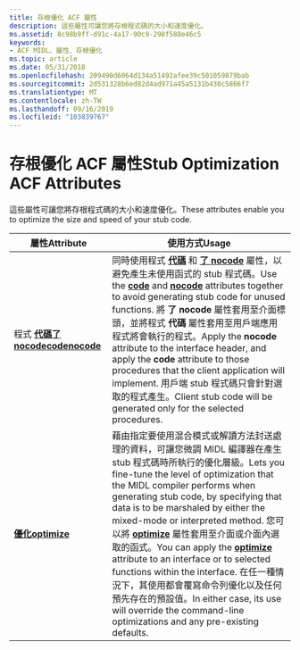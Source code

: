 ```yaml
---
title: 存根優化 ACF 屬性
description: 這些屬性可讓您將存根程式碼的大小和速度優化。
ms.assetid: 8c98b9ff-d91c-4a17-90c9-298f588e46c5
keywords:
- ACF MIDL、屬性、存根優化
ms.topic: article
ms.date: 05/31/2018
ms.openlocfilehash: 209490d6064d134a51492afee39c501059879bab
ms.sourcegitcommit: 2d531328b6ed82d4ad971a45a5131b430c5866f7
ms.translationtype: MT
ms.contentlocale: zh-TW
ms.lasthandoff: 09/16/2019
ms.locfileid: "103839767"
---
```

# <a name="stub-optimization-acf-attributes"></a><span data-ttu-id="0a961-104">存根優化 ACF 屬性</span><span class="sxs-lookup"><span data-stu-id="0a961-104">Stub Optimization ACF Attributes</span></span>

<span data-ttu-id="0a961-105">這些屬性可讓您將存根程式碼的大小和速度優化。</span><span class="sxs-lookup"><span data-stu-id="0a961-105">These attributes enable you to optimize the size and speed of your stub code.</span></span>



| <span data-ttu-id="0a961-106">屬性</span><span class="sxs-lookup"><span data-stu-id="0a961-106">Attribute</span></span>                                    | <span data-ttu-id="0a961-107">使用方式</span><span class="sxs-lookup"><span data-stu-id="0a961-107">Usage</span></span>                                                                                                                                                                                                                                                                                                                                                                                                                          |
|----------------------------------------------|--------------------------------------------------------------------------------------------------------------------------------------------------------------------------------------------------------------------------------------------------------------------------------------------------------------------------------------------------------------------------------------------------------------------------------|
| <span data-ttu-id="0a961-108">程式 [**代碼**](code.md)[**了 nocode**](nocode.md)</span><span class="sxs-lookup"><span data-stu-id="0a961-108">[**code**](code.md)[**nocode**](nocode.md)</span></span> | <span data-ttu-id="0a961-109">同時使用程式 [**代碼**](code.md) 和 [**了 nocode**](nocode.md) 屬性，以避免產生未使用函式的 stub 程式碼。</span><span class="sxs-lookup"><span data-stu-id="0a961-109">Use the [**code**](code.md) and [**nocode**](nocode.md) attributes together to avoid generating stub code for unused functions.</span></span> <span data-ttu-id="0a961-110">將 **了 nocode** 屬性套用至介面標頭，並將程式 **代碼** 屬性套用至用戶端應用程式將會執行的程式。</span><span class="sxs-lookup"><span data-stu-id="0a961-110">Apply the **nocode** attribute to the interface header, and apply the **code** attribute to those procedures that the client application will implement.</span></span> <span data-ttu-id="0a961-111">用戶端 stub 程式碼只會針對選取的程式產生。</span><span class="sxs-lookup"><span data-stu-id="0a961-111">Client stub code will be generated only for the selected procedures.</span></span>                                                                |
| [<span data-ttu-id="0a961-112">**優化**</span><span class="sxs-lookup"><span data-stu-id="0a961-112">**optimize**</span></span>](optimize.md)                 | <span data-ttu-id="0a961-113">藉由指定要使用混合模式或解讀方法封送處理的資料，可讓您微調 MIDL 編譯器在產生 stub 程式碼時所執行的優化層級。</span><span class="sxs-lookup"><span data-stu-id="0a961-113">Lets you fine-tune the level of optimization that the MIDL compiler performs when generating stub code, by specifying that data is to be marshaled by either the mixed-mode or interpreted method.</span></span> <span data-ttu-id="0a961-114">您可以將 [**optimize**](optimize.md) 屬性套用至介面或介面內選取的函式。</span><span class="sxs-lookup"><span data-stu-id="0a961-114">You can apply the [**optimize**](optimize.md) attribute to an interface or to selected functions within the interface.</span></span> <span data-ttu-id="0a961-115">在任一種情況下，其使用都會覆寫命令列優化以及任何預先存在的預設值。</span><span class="sxs-lookup"><span data-stu-id="0a961-115">In either case, its use will override the command-line optimizations and any pre-existing defaults.</span></span> |



 

 

 




